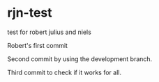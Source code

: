 # rjn-test
test for robert julius and niels

Robert's first commit

Second commit by using the development branch.

Third commit to check if it works for all.